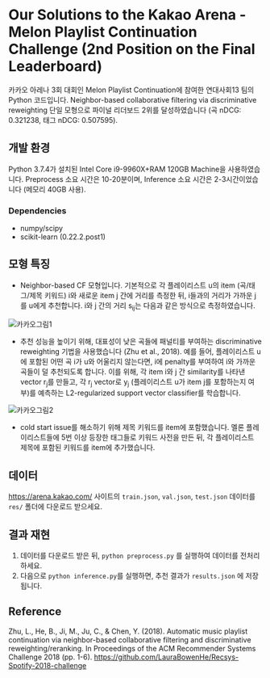 # Our Solutions to the Kakao Arena - Melon Playlist Continuation Challenge (2nd Position on the Final Leaderboard)

카카오 아레나 3회 대회인 Melon Playlist Continuation에 참여한 연대사회13 팀의 Python 코드입니다. Neighbor-based collaborative filtering via discriminative reweighting 단일 모형으로 파이널 리더보드 2위를 달성하였습니다 (곡 nDCG: 0.321238, 태그 nDCG: 0.507595).

## 개발 환경

Python 3.7.4가 설치된 Intel Core i9-9960X+RAM 120GB Machine을 사용하였습니다. Preprocess 소요 시간은 10-20분이며, Inference 소요 시간은 2-3시간이었습니다 (메모리 40GB 사용).

### Dependencies

 - numpy/scipy
 - scikit-learn (0.22.2.post1)
 
## 모형 특징

 - Neighbor-based CF 모형입니다. 기본적으로 각 플레이리스트 u의 item (곡/태그/제목 키워드) i와 새로운 item j 간에 거리를 측정한 뒤, i들과의 거리가 가까운 j를 u에게 추천합니다. i와 j 간의 거리 s<sub>ij</sub>는 다음과 같은 방식으로 측정하였습니다.
 
 ![카카오그림1](https://user-images.githubusercontent.com/13177827/92388100-a91b3900-f151-11ea-8ace-591205f98df3.JPG)

- 추천 성능을 높이기 위해, 대표성이 낮은 곡들에 패널티를 부여하는 discriminative reweighting 기법을 사용했습니다 (Zhu et al., 2018). 예를 들어, 플레이리스트 u에 포함된 어떤 곡 i가 u와 어울리지 않는다면, i에 penalty를 부여하여 i와 가까운 곡들이 덜 추천되도록 합니다. 이를 위해, 각 item i와 j 간 similarity를 나타낸 vector r<sub>j</sub>를 만들고, 각 r<sub>j</sub> vector로 y<sub>j</sub> (플레이리스트 u가 item j를 포함하는지 여부)를 예측하는 L2-regularized support vector classifier를 학습합니다.
 
 ![카카오그림2](https://user-images.githubusercontent.com/13177827/92388099-a7ea0c00-f151-11ea-8a79-66f62b02f4f7.JPG) 
 
  - cold start issue를 해소하기 위해 제목 키워드를 item에 포함했습니다. 멜론 플레이리스트들에 5번 이상 등장한 태그들로 키워드 사전을 만든 뒤, 각 플레이리스트 제목에 포함된 키워드를 item에 추가했습니다.

 
## 데이터

 https://arena.kakao.com/ 사이트의 `train.json`, `val.json`, `test.json` 데이터를 `res/` 폴더에 다운로드 받으세요.

## 결과 재현

 1. 데이터를 다운로드 받은 뒤, `python preprocess.py` 를 실행하여 데이터를 전처리하세요. 
 2. 다음으로 `python inference.py`를 실행하면, 추천 결과가 `results.json` 에 저장됩니다.

## Reference

Zhu, L., He, B., Ji, M., Ju, C., & Chen, Y. (2018). Automatic music playlist continuation via neighbor-based collaborative filtering and discriminative reweighting/reranking. In Proceedings of the ACM Recommender Systems Challenge 2018 (pp. 1-6). https://github.com/LauraBowenHe/Recsys-Spotify-2018-challenge
